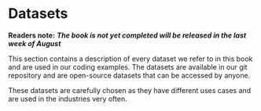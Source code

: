 # Datasets

**Readers note:** _**The book is not yet completed will be released in the last week of August**_



This section contains a description of every dataset we refer to in this book and are used in our coding examples. The datasets are available in our git repository and are open-source datasets that can be accessed by anyone. 

These datasets are carefully chosen as they have different uses cases and are used in the industries very often.

